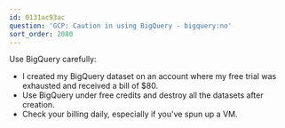 ```yaml
---
id: 0131ac93ac
question: 'GCP: Caution in using BigQuery - bigquery:no'
sort_order: 2080
---
```


Use BigQuery carefully:

- I created my BigQuery dataset on an account where my free trial was exhausted and received a bill of $80.
- Use BigQuery under free credits and destroy all the datasets after creation.
- Check your billing daily, especially if you've spun up a VM.
